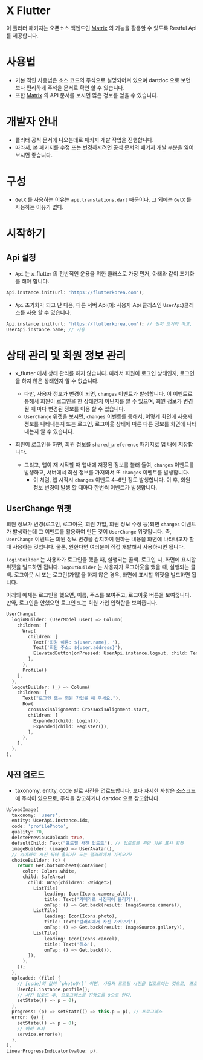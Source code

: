 # X Flutter

이 플러터 패키지는 오픈소스 백엔드인 [Matrix](https://github.com/thruthesky/centerx) 의 기능을 활용할 수 있도록 Restful Api 를 제공합니다.


# 사용법

- 기본 적인 사용법은 소스 코드의 주석으로 설명되어져 있으며 dartdoc 으로 보면 보다 편리하게 주석을 문서로 확인 할 수 있습니다.
- 또한 [Matrix](https://github.com/thruthesky/centerx) 의 API 문서를 보시면 많은 정보를 얻을 수 있습니다.

# 개발자 안내

- 플러터 공식 문서에 나오는데로 패키지 개발 작업을 진행합니다.
- 따라서, 본 패키지를 수정 또는 변경하시려면 공식 문서의 패키지 개발 부분을 읽어 보시면 좋습니다.

# 구성

- `GetX` 를 사용하는 이유는 `api.translations.dart` 때문이다. 그 외에는 `GetX` 를 사용하는 이유가 없다.

# 시작하기


## Api 설정

- `Api` 는 x_flutter 의 전반적인 운용을 위한 클래스로 가장 먼저, 아래와 같이 초기화를 해야 합니다. 

```dart
Api.instance.init(url: 'https://flutterkorea.com');
```

- `Api` 초기화가 되고 난 다음, 다른 서버 Api(예: 사용자 Api 클래스인 `UserApi`)클래스를 사용 할 수 있습니다.

```dart
Api.instance.init(url: 'https://flutterkorea.com'); // 먼저 초기화 하고,
UserApi.instance.name; // 사용
```


# 상태 관리 및 회원 정보 관리

- x_flutter 에서 상태 관리를 하지 않습니다. 따라서 회원이 로그인 상태인지, 로그인을 하지 않은 상태인지 알 수 없습니다.
  - 다만, 사용자 정보가 변경이 되면, `changes` 이벤트가 발생합니다. 이 이벤트르 통해서 회원이 로그인을 한 상태인지 아닌지를 알 수 있으며, 회원 정보가 변경 될 때 마다 변경된 정보를 이용 할 수 있습니다.
  - `UserChange` 위젯을 보시면, `changes` 이벤트를 통해서, 어떻게 화면에 사용자 정보를 나타내는지 또는 로그인, 로그아웃 상태에 따른 다른 정보를 화면에 나타내는지 알 수 있습니다.

- 회원이 로그인을 하면, 회원 정보를 `shared_preference` 패키지로 앱 내에 저장합니다.
  - 그리고, 앱이 재 시작할 때 앱내에 저장된 정보를 불러 들여, `changes` 이벤트를 발생하고, 서버에서 최신 정보를 가져와서 또 `changes` 이벤트를 발생합니다.
    - 이 처럼, 앱 시작시 `changes` 이벤트 4~6번 정도 발생합니다. 이 후, 회원 정보 변경이 발생 할 때마다 한번씩 이벤트가 발생합니다.


## UserChange 위젯

회원 정보가 변경(로그인, 로그아웃, 회원 가입, 회원 정보 수정 등)되면 `changes` 이벤트가 발생하는데 그 이벤트를 활용하여 만든 것이 `UserChange` 위젯입니다. 즉, `UserChange` 이벤트는 회원 정보 변경을 감지하여 원하는 내용을 화면에 나타내고자 할 때 사용하는 것입니다. 물론, 원한다면 여러분이 직접 개발해서 사용하시면 됩니다.

`loginBuilder` 는 사용자가 로그인을 했을 때, 실행되는 콜백. 로그인 시, 화면에 표시할 위젯을 빌드하면 됩니다.
`logoutBuilder` 는 사용자가 로그아웃을 했을 때, 실행되는 콜백. 로그아웃 시 또는 로그인(가입)을 하지 않은 경우, 화면에 표시할 위젯을 빌드하면 됩니다.

아래의 예제는 로그인을 했으면, 이름, 주소를 보여주고, 로그아웃 버튼을 보여줍니다. 만약, 로그인을 안했으면 로그인 또는 회원 가입 입력란을 보여줍니다.

```dart
UserChange(
  loginBuilder: (UserModel user) => Column(
    children: [
      Wrap(
        children: [
          Text('회원 이름: ${user.name}, '),
          Text('회원 주소: ${user.address}'),
          ElevatedButton(onPressed: UserApi.instance.logout, child: Text('로그아웃')),
        ],
      ),
      Profile()
    ],
  ),
  logoutBuilder: (_) => Column(
    children: [
      Text("로그인 또는 회원 가입을 해 주세요."),
      Row(
        crossAxisAlignment: CrossAxisAlignment.start,
        children: [
          Expanded(child: Login()),
          Expanded(child: Register()),
        ],
      ),
    ],
  ),
),
```

## 사진 업로드

- taxonomy, entity, code 별로 사진을 업로드합니다. 보다 자세한 사항은 소스코드에 주석이 있으므로, 주석을 참고하거나 dartdoc 으로 참고합니다.

```dart
UploadImage(
  taxonomy: 'users',
  entity: UserApi.instance.idx,
  code: 'profilePhoto',
  quality: 70,
  deletePreviousUpload: true,
  defaultChild: Text("프로필 사진 업로드"), // 업로드를 위한 기본 표시 위젯
  imageBuilder: (image) => UserAvatar(),
  // 카메라로 사진 찍어 올리기? 또는 갤러리에서 가져오기?
  choiceBuilder: (c) {
    return Get.bottomSheet(Container(
      color: Colors.white,
      child: SafeArea(
        child: Wrap(children: <Widget>[
          ListTile(
              leading: Icon(Icons.camera_alt),
              title: Text('카메라로 사진찍어 올리기'),
              onTap: () => Get.back(result: ImageSource.camera)),
          ListTile(
              leading: Icon(Icons.photo),
              title: Text('갤러리에서 사진 가져오기'),
              onTap: () => Get.back(result: ImageSource.gallery)),
          ListTile(
              leading: Icon(Icons.cancel),
              title: Text('취소'),
              onTap: () => Get.back()),
        ]),
      ),
    ));
  },
  uploaded: (file) {
    // [code]의 값이 `photoUrl` 이면, 사용자 프로필 사진을 업로드하는 것으로, 프로필 사진을 업로드 했으면, 사용자 정보를 다시 읽는다.
    UserApi.instance.profile();
    // 사진 업로드 후, 프로그레스를 진행도를 0으로 한다.
    setState(() => p = 0);
  },
  progress: (p) => setState(() => this.p = p), // 프로그레스
  error: (e) {
    setState(() => p = 0);
    // 에러 표시
    service.error(e);
  },
),
LinearProgressIndicator(value: p),
```